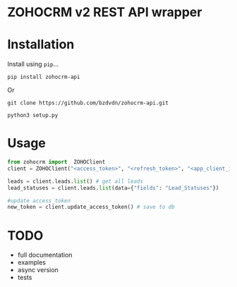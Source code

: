 # ZOHOCRM v2 REST API wrapper

# Installation

Install using `pip`...

    pip install zohocrm-api

Or

    git clone https://github.com/bzdvdn/zohocrm-api.git

    python3 setup.py

# Usage

```python
from zohocrm import  ZOHOClient
client = ZOHOClient("<access_token>", "<refresh_token>", "<app_client_id>", "<app_client_secret>") # init client

leads = client.leads.list() # get all leads
lead_statuses = client.leads.list(data={"fields": "Lead_Statuses"})

#update access_token
new_token = client.update_access_token() # save to db
```

# TODO
* full documentation
* examples
* async version
* tests